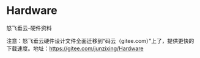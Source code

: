 # Hardware
怒飞垂云-硬件资料

注意：怒飞垂云硬件设计文件全面迁移到“码云（gitee.com）”上了，提供更快的下载速度。地址：https://gitee.com/junzixing/Hardware
